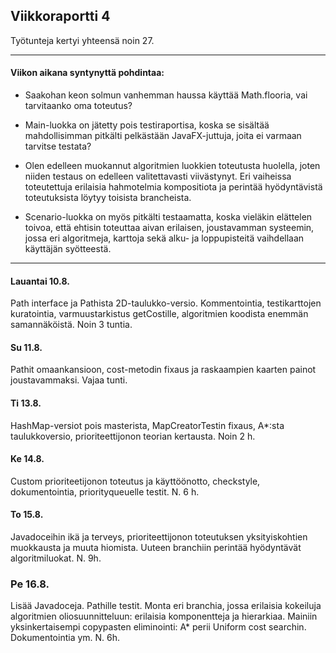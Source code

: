 ## Viikkoraportti 4

Työtunteja kertyi yhteensä noin 27.

---

#### Viikon aikana syntynyttä pohdintaa:

* Saakohan keon solmun vanhemman haussa käyttää Math.flooria, vai tarvitaanko oma toteutus?
  
* Main-luokka on jätetty pois testiraportisa, koska se sisältää mahdollisimman pitkälti pelkästään JavaFX-juttuja, joita ei varmaan tarvitse testata?
  
* Olen edelleen muokannut algoritmien luokkien toteutusta huolella, joten niiden testaus on edelleen valitettavasti viivästynyt. Eri vaiheissa toteutettuja erilaisia hahmotelmia kompositiota ja perintää hyödyntävistä toteutuksista löytyy toisista brancheista.
  
* Scenario-luokka on myös pitkälti testaamatta, koska vieläkin elättelen toivoa, että ehtisin toteuttaa aivan erilaisen, joustavamman systeemin, jossa eri algoritmeja, karttoja sekä alku- ja loppupisteitä  vaihdellaan käyttäjän syötteestä.

---

#### Lauantai 10.8.

Path interface ja Pathista 2D-taulukko-versio. Kommentointia, testikarttojen kuratointia, varmuustarkistus getCostille, algoritmien koodista enemmän samannäköistä. Noin 3 tuntia.

#### Su 11.8.

Pathit omaankansioon, cost-metodin fixaus ja raskaampien kaarten painot joustavammaksi. Vajaa tunti.

#### Ti 13.8.

HashMap-versiot pois masterista, MapCreatorTestin fixaus, A*:sta taulukkoversio, prioriteettijonon teorian kertausta. Noin 2 h.

#### Ke 14.8.

Custom prioriteetijonon toteutus ja käyttöönotto, checkstyle, dokumentointia, priorityqueuelle testit. N. 6 h.

#### To 15.8.

Javadoceihin ikä ja terveys, prioriteettijonon toteutuksen yksityiskohtien muokkausta ja muuta hiomista. Uuteen branchiin perintää hyödyntävät algoritmiluokat. N. 9h.

### Pe 16.8.

Lisää Javadoceja. Pathille testit. Monta eri branchia, jossa erilaisia kokeiluja algoritmien oliosuunnitteluun: erilaisia komponentteja ja hierarkiaa. Mainiin yksinkertaisempi copypasten eliminointi: A* perii Uniform cost searchin. Dokumentointia ym. N. 6h.


